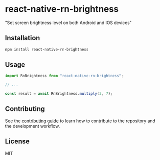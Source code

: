 # react-native-rn-brightness

&#34;Set screen brightness level on both Android and IOS devices&#34;

## Installation

```sh
npm install react-native-rn-brightness
```

## Usage

```js
import RnBrightness from "react-native-rn-brightness";

// ...

const result = await RnBrightness.multiply(3, 7);
```

## Contributing

See the [contributing guide](CONTRIBUTING.md) to learn how to contribute to the repository and the development workflow.

## License

MIT
